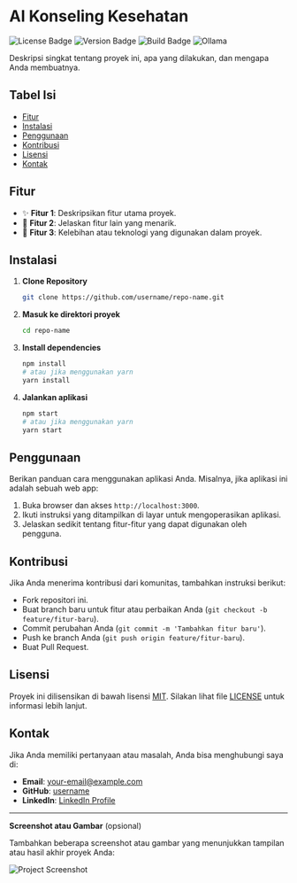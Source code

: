 
# **AI Konseling Kesehatan**

![License Badge](https://img.shields.io/badge/License-MIT-blue.svg)
![Version Badge](https://img.shields.io/badge/Version-1.0-brightgreen.svg)
![Build Badge](https://img.shields.io/badge/Build-Passing-success.svg)
![Ollama](https://ollama.com/public/ollama.png)

Deskripsi singkat tentang proyek ini, apa yang dilakukan, dan mengapa Anda membuatnya.

## **Tabel Isi**

- [Fitur](#fitur)
- [Instalasi](#instalasi)
- [Penggunaan](#penggunaan)
- [Kontribusi](#kontribusi)
- [Lisensi](#lisensi)
- [Kontak](#kontak)

## **Fitur**

- ✨ **Fitur 1**: Deskripsikan fitur utama proyek.
- 🔧 **Fitur 2**: Jelaskan fitur lain yang menarik.
- 🚀 **Fitur 3**: Kelebihan atau teknologi yang digunakan dalam proyek.

## **Instalasi**

1. **Clone Repository**

   ```bash
   git clone https://github.com/username/repo-name.git
   ```

2. **Masuk ke direktori proyek**

   ```bash
   cd repo-name
   ```

3. **Install dependencies**

   ```bash
   npm install
   # atau jika menggunakan yarn
   yarn install
   ```

4. **Jalankan aplikasi**

   ```bash
   npm start
   # atau jika menggunakan yarn
   yarn start
   ```

## **Penggunaan**

Berikan panduan cara menggunakan aplikasi Anda. Misalnya, jika aplikasi ini adalah sebuah web app:

1. Buka browser dan akses `http://localhost:3000`.
2. Ikuti instruksi yang ditampilkan di layar untuk mengoperasikan aplikasi.
3. Jelaskan sedikit tentang fitur-fitur yang dapat digunakan oleh pengguna.

## **Kontribusi**

Jika Anda menerima kontribusi dari komunitas, tambahkan instruksi berikut:

- Fork repositori ini.
- Buat branch baru untuk fitur atau perbaikan Anda (`git checkout -b feature/fitur-baru`).
- Commit perubahan Anda (`git commit -m 'Tambahkan fitur baru'`).
- Push ke branch Anda (`git push origin feature/fitur-baru`).
- Buat Pull Request.

## **Lisensi**

Proyek ini dilisensikan di bawah lisensi [MIT](https://opensource.org/licenses/MIT). Silakan lihat file [LICENSE](LICENSE) untuk informasi lebih lanjut.

## **Kontak**

Jika Anda memiliki pertanyaan atau masalah, Anda bisa menghubungi saya di:

- **Email**: your-email@example.com
- **GitHub**: [username](https://github.com/username)
- **LinkedIn**: [LinkedIn Profile](https://linkedin.com/in/yourprofile)

---

**Screenshot atau Gambar** (opsional)

Tambahkan beberapa screenshot atau gambar yang menunjukkan tampilan atau hasil akhir proyek Anda:

![Project Screenshot](https://via.placeholder.com/800x400)

